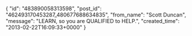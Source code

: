  {
   "id": "483890058313598",
   "post_id": "462493170453287_480677688634835",
   "from_name": "Scott Duncan",
   "message": "LEARN, so you are QUALIFIED to HELP.",
   "created_time": "2013-02-22T16:09:33+0000"
 }
